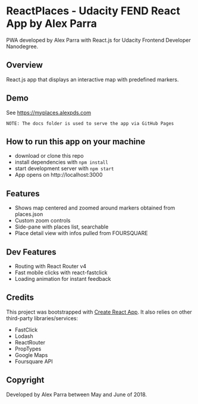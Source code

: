 # ReactPlaces - Udacity FEND React App by Alex Parra
PWA developed by Alex Parra with React.js for Udacity Frontend Developer Nanodegree.  


## Overview
React.js app that displays an interactive map with predefined markers.


## Demo
See https://myplaces.alexpds.com  
```
NOTE: The docs folder is used to serve the app via GitHub Pages
```


## How to run this app on your machine
- download or clone this repo
- install dependencies with `npm install`
- start development server with `npm start`
- App opens on http://localhost:3000


## Features
- Shows map centered and zoomed around markers obtained from places.json
- Custom zoom controls
- Side-pane with places list, searchable
- Place detail view with infos pulled from FOURSQUARE


## Dev Features
- Routing with React Router v4
- Fast mobile clicks with react-fastclick
- Loading animation for instant feedback


## Credits
This project was bootstrapped with [Create React App](https://github.com/facebookincubator/create-react-app).
It also relies on other third-party libraries/services:
- FastClick
- Lodash
- ReactRouter
- PropTypes
- Google Maps
- Foursquare API


## Copyright
Developed by Alex Parra between May and June of 2018.
